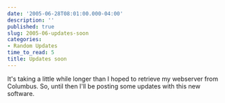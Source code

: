 ```yaml
---
date: '2005-06-28T08:01:00.000-04:00'
description: ''
published: true
slug: 2005-06-updates-soon
categories:
- Random Updates
time_to_read: 5
title: Updates soon
---
```


It's taking a little while longer than I hoped to retrieve my webserver from Columbus. So, until then I'll be posting some updates with this new software.